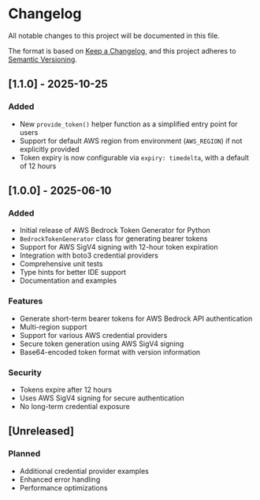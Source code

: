 # Changelog

All notable changes to this project will be documented in this file.

The format is based on [Keep a Changelog](https://keepachangelog.com/en/1.0.0/),
and this project adheres to [Semantic Versioning](https://semver.org/spec/v2.0.0.html).

## [1.1.0] - 2025-10-25

### Added
- New `provide_token()` helper function as a simplified entry point for users
- Support for default AWS region from environment (`AWS_REGION`) if not explicitly provided
- Token expiry is now configurable via `expiry: timedelta`, with a default of 12 hours

## [1.0.0] - 2025-06-10

### Added
- Initial release of AWS Bedrock Token Generator for Python
- `BedrockTokenGenerator` class for generating bearer tokens
- Support for AWS SigV4 signing with 12-hour token expiration
- Integration with boto3 credential providers
- Comprehensive unit tests
- Type hints for better IDE support
- Documentation and examples

### Features
- Generate short-term bearer tokens for AWS Bedrock API authentication
- Multi-region support
- Support for various AWS credential providers
- Secure token generation using AWS SigV4 signing
- Base64-encoded token format with version information

### Security
- Tokens expire after 12 hours
- Uses AWS SigV4 signing for secure authentication
- No long-term credential exposure

## [Unreleased]

### Planned
- Additional credential provider examples
- Enhanced error handling
- Performance optimizations
